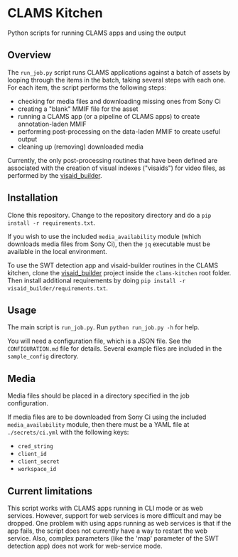 # CLAMS Kitchen
Python scripts for running CLAMS apps and using the output

## Overview

The `run_job.py` script runs CLAMS applications against a batch of assets by looping through the items in the batch, taking several steps with each one.  For each item, the script performs the following steps:
  - checking for media files and downloading missing ones from Sony Ci
  - creating a "blank" MMIF file for the asset
  - running a CLAMS app (or a pipeline of CLAMS apps) to create annotation-laden MMIF
  - performing post-processing on the data-laden MMIF to create useful output
  - cleaning up (removing) downloaded media

Currently, the only post-processing routines that have been defined are associated with the creation of visual indexes ("visaids") for video files, as performed by the [visaid_builder](https://github.com/WGBH-MLA/visaid_builder).  


## Installation

Clone this repository.  Change to the repository directory and do a `pip install -r requirements.txt`.

If you wish to use the included `media_availability` module (which downloads media files from Sony Ci), then the `jq` executable must be available in the local environment.

To use the SWT detection app and visaid-builder routines in the CLAMS kitchen, clone the [visaid_builder](https://github.com/WGBH-MLA/visaid_builder) project inside the `clams-kitchen` root folder.  Then install additional requirements by doing `pip install -r visaid_builder/requirements.txt`.


## Usage

The main script is `run_job.py`.  Run `python run_job.py -h` for help.

You will need a configuration file, which is a JSON file.  See the `CONFIGURATION.md` file for details.  Several example files are included in the `sample_config` directory.


## Media 

Media files should be placed in a directory specified in the job configuration.

If media files are to be downloaded from Sony Ci using the included `media_availability` module, then there must be a YAML file at `./secrets/ci.yml` with the following keys:
  - `cred_string`
  - `client_id`
  - `client_secret`
  - `workspace_id`


## Current limitations

This script works with CLAMS apps running in CLI mode or as web services.  However, support for web services is more difficult and may be dropped.  One problem with using apps running as web services is that if the app fails, the script does not currently have a way to restart the web service.  Also, complex parameters (like the 'map' parameter of the SWT detection app) does not work for web-service mode.
